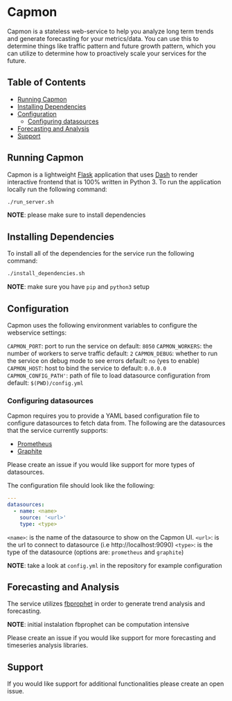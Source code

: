 # Capmon

Capmon is a stateless web-service to help you analyze long term trends
and generate forecasting for your metrics/data. You can use this to
determine things like traffic pattern and future growth pattern, which
you can utilize to determine how to proactively scale your services
for the future.

## Table of Contents
  * [Running Capmon](#running-capmon)
  * [Installing Dependencies](#installing-dependencies)
  * [Configuration](#configuration)
    + [Configuring datasources](#configuring-datasources)
  * [Forecasting and Analysis](#forecasting-and-analysis)
  * [Support](#support)

## Running Capmon
Capmon is a lightweight [Flask](https://flask.palletsprojects.com/)
application that uses [Dash](https://plotly.com/dash/) to render
interactive frontend that is 100% written in Python 3. To run the
application locally run the following command:

```sh
./run_server.sh
```

__NOTE__: please make sure to install dependencies

## Installing Dependencies
To install all of the dependencies for the service run the following
command:

```sh
./install_dependencies.sh
```

__NOTE__: make sure you have `pip` and `python3` setup

## Configuration
Capmon uses the following environment variables to configure
the webservice settings:

`CAPMON_PORT`: port to run the service on
    default: `8050`
`CAPMON_WORKERS`: the number of workers to serve traffic
    default: `2`
`CAPMON_DEBUG`: whether to run the service on debug mode to see errors
    default: `no` (yes to enable)
`CAPMON_HOST`: host to bind the service to
    default: `0.0.0.0`
`CAPMON_CONFIG_PATH'`: path of file to load datasource configuration from
    default: `$(PWD)/config.yml`

### Configuring datasources
Capmon requires you to provide a YAML based configuration file to configure
datasources to fetch data from. The following are the datasources that the
service currently supports:

- [Prometheus](https://prometheus.io/)
- [Graphite](https://graphiteapp.org/)

Please create an issue if you would like support for more types of datasources.

The configuration file should look like the following:
```yaml
---
datasources:
  - name: <name>
    source: '<url>'
    type: <type>
```

`<name>`: is the name of the datasource to show on the Capmon UI.
`<url>`: is the url to connect to datasource (i.e http://localhost:9090)
`<type>`: is the type of the datasource (options are: `prometheus` and `graphite`)

__NOTE__: take a look at `config.yml` in the repository for example configuration

## Forecasting and Analysis
The service utilizes [fbprophet](https://facebook.github.io/prophet/) in order
to generate trend analysis and forecasting.

__NOTE__: initial instalation fbprophet can be computation intensive

Please create an issue if you would like support for more forecasting and
timeseries analysis libraries.

## Support
If you would like support for additional functionalities please create an
open issue.
